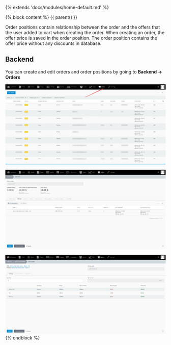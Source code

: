 {% extends 'docs/modules/home-default.md' %}

{% block content %}
{{ parent() }}

Order positions contain relationship between the order and the offers that the user added to cart when creating the order.
When creating an order, the offer price is saved in the order position.
The order position contains the offer price without any discounts in database.

## Backend

You can create and edit orders and order positions by going to **Backend -> Orders**

![](./../../assets/images/backend-order-1.png)

![](./../../assets/images/backend-order-3.png)

![](./../../assets/images/backend-order-4.png)
{% endblock %}